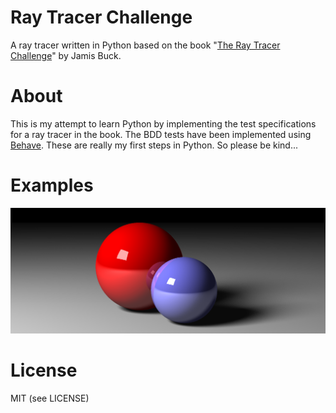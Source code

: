 # Ray Tracer Challenge

A ray tracer written in Python based on the book "[The Ray Tracer Challenge](https://pragprog.com/titles/jbtracer/the-ray-tracer-challenge/)" by Jamis Buck.

# About

This is my attempt to learn Python by implementing the test specifications for a ray tracer in the book. The BDD tests have been implemented using [Behave](https://github.com/behave/behave). These are really my first steps in Python. So please be kind...

# Examples

![Soft Shadows](images/soft-shadows.png)

# License

MIT (see LICENSE)
